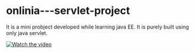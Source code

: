 # onlinia---servlet-project

It is a mini probject developed while learning java EE.
It is purely built using only java servlet.

[![Watch the video](https://i.ytimg.com/vi/xnguKBFxk7w/hqdefault.jpg?sqp=-oaymwEcCPYBEIoBSFXyq4qpAw4IARUAAIhCGAFwAcABBg==&rs=AOn4CLDGP0xTt3e8YzgY0a7Tr5xS3uXjLw)](https://www.youtube.com/watch?v=xnguKBFxk7w)
